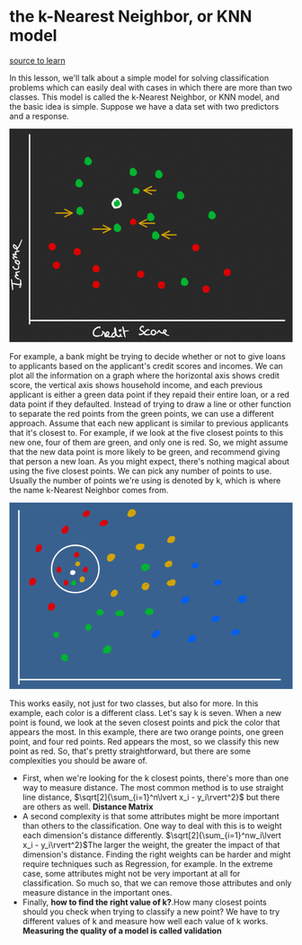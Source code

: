 # the k-Nearest Neighbor, or KNN model
[source to learn](https://web.archive.org/web/20200121091131/http://www.statsoft.com/Textbook/k-Nearest-Neighbors)

In this lesson, we'll talk about a simple model for solving classification problems  which can easily deal with cases in which there are more than two classes. This model is called the k-Nearest Neighbor, or KNN model, and the basic idea is simple. Suppose we have a data set with two predictors and a response. 

![knearest1](images/2022/02/knearest.png)

For example, a bank might be trying to decide whether or not to give loans to applicants based on the applicant's credit scores and incomes. We can plot all the information on a graph where the horizontal axis shows credit score, the vertical axis shows household income, and each previous applicant is either a green data point if they repaid their entire loan, or a red data point if they defaulted. Instead of trying to draw a line or other function to separate the red points from the green points, we can use a different approach. Assume that each new applicant is similar to previous applicants that it's closest to. For example, if we look at the five closest points to this new one, four of them are green, and only one is red. So, we might assume that the new data point is more likely to be green, and recommend giving that person a new loan. As you might expect, there's nothing magical about using the five closest points.
We can pick any number of points to use. Usually the number of points we're using is denoted by k, which is where the name k-Nearest Neighbor comes from.

![knearest](images/2022/02/knearest1.png)

This works easily, not just for two classes, but also for more. In this example, each color is a different class. Let's say k is seven.
When a new point is found, we look at the seven closest points and pick the color that appears the most. In this example, there are two orange points, one green point, and four red points. Red appears the most, so we classify this new point as red. So, that's pretty straightforward, but there are some complexities you should be aware of.

- First, when we're looking for the k closest points, there's more than one way to measure distance. The most common method is to use straight line distance, $\sqrt[2]{\sum_{i=1}^n\lvert x_i - y_i\rvert^2}$ but there are others as well. **Distance Matrix**
- A second complexity is that some attributes might be more important than others to the classification. One way to deal with this is to weight each dimension's distance differently. $\sqrt[2]{\sum_{i=1}^nw_i\lvert x_i - y_i\rvert^2}$The larger the weight, the greater the impact of that dimension's distance. Finding the right weights can be harder and might require techniques such as Regression, for example. In the extreme case, some attributes might not be very important at all for classification. So much so, that we can remove those attributes and only measure distance in the important ones.
- Finally, **how to find the right value of k?**.How many closest points should you check when trying to classify a new point? We have to try different values of k and measure how well each value of k works. **Measuring the quality of a model is called validation**
